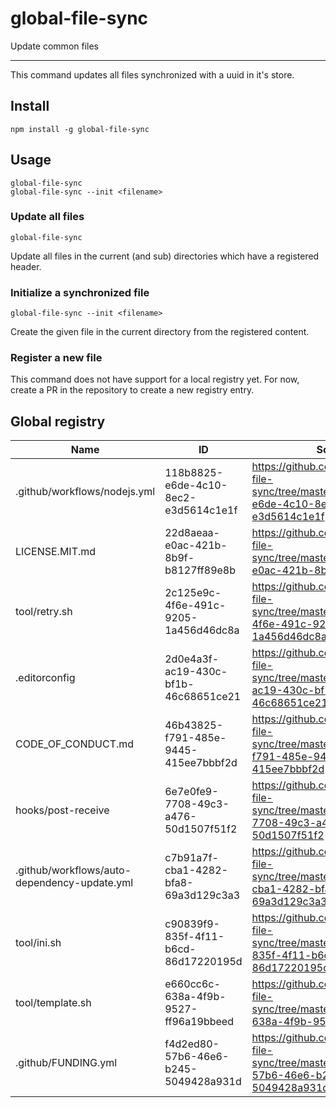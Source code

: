 # global-file-sync

Update common files

---

This command updates all files synchronized with a uuid in it's store.

## Install

```
npm install -g global-file-sync
```

## Usage

```
global-file-sync
global-file-sync --init <filename>
```

### Update all files

```
global-file-sync
```

Update all files in the current (and sub) directories which have a registered
header.

### Initialize a synchronized file

```
global-file-sync --init <filename>
```

Create the given file in the current directory from the registered content.

### Register a new file

This command does not have support for a local registry yet. For now, create a
PR in the repository to create a new registry entry.

## Global registry

| Name | ID | Source |
| --- | --- | --- |
| .github/workflows/nodejs.yml | 118b8825-e6de-4c10-8ec2-e3d5614c1e1f | https://github.com/finwo/global-file-sync/tree/master/doc/118b8825-e6de-4c10-8ec2-e3d5614c1e1f |
| LICENSE.MIT.md | 22d8aeaa-e0ac-421b-8b9f-b8127ff89e8b | https://github.com/finwo/global-file-sync/tree/master/doc/22d8aeaa-e0ac-421b-8b9f-b8127ff89e8b |
| tool/retry.sh | 2c125e9c-4f6e-491c-9205-1a456d46dc8a | https://github.com/finwo/global-file-sync/tree/master/doc/2c125e9c-4f6e-491c-9205-1a456d46dc8a |
| .editorconfig | 2d0e4a3f-ac19-430c-bf1b-46c68651ce21 | https://github.com/finwo/global-file-sync/tree/master/doc/2d0e4a3f-ac19-430c-bf1b-46c68651ce21 |
| CODE_OF_CONDUCT.md | 46b43825-f791-485e-9445-415ee7bbbf2d | https://github.com/finwo/global-file-sync/tree/master/doc/46b43825-f791-485e-9445-415ee7bbbf2d |
| hooks/post-receive | 6e7e0fe9-7708-49c3-a476-50d1507f51f2 | https://github.com/finwo/global-file-sync/tree/master/doc/6e7e0fe9-7708-49c3-a476-50d1507f51f2 |
| .github/workflows/auto-dependency-update.yml | c7b91a7f-cba1-4282-bfa8-69a3d129c3a3 | https://github.com/finwo/global-file-sync/tree/master/doc/c7b91a7f-cba1-4282-bfa8-69a3d129c3a3 |
| tool/ini.sh | c90839f9-835f-4f11-b6cd-86d17220195d | https://github.com/finwo/global-file-sync/tree/master/doc/c90839f9-835f-4f11-b6cd-86d17220195d |
| tool/template.sh | e660cc6c-638a-4f9b-9527-ff96a19bbeed | https://github.com/finwo/global-file-sync/tree/master/doc/e660cc6c-638a-4f9b-9527-ff96a19bbeed |
| .github/FUNDING.yml | f4d2ed80-57b6-46e6-b245-5049428a931d | https://github.com/finwo/global-file-sync/tree/master/doc/f4d2ed80-57b6-46e6-b245-5049428a931d |

